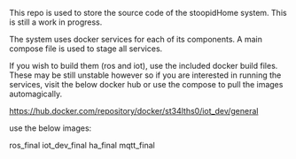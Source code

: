 This repo is used to store the source code of the stoopidHome system. This is still a work in progress. 

The system uses docker services for each of its components. A main compose file is used to stage all services. 

If you wish to build them (ros and iot), use the included docker build files.
These may be still unstable however so if you are interested in running the services, visit the below docker hub or use the compose to pull the images
automagically.  

https://hub.docker.com/repository/docker/st34lths0/iot_dev/general

use the below images:

ros_final
iot_dev_final
ha_final
mqtt_final
